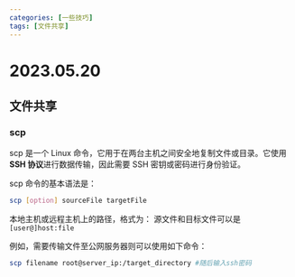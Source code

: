 ```yaml
---
categories: [一些技巧]
tags: [文件共享]
---
```


# 2023.05.20

## 文件共享

### scp

scp 是一个 Linux 命令，它用于在两台主机之间安全地复制文件或目录。它使用**SSH 协议**进行数据传输，因此需要 SSH 密钥或密码进行身份验证。

scp 命令的基本语法是：

```bash
scp [option] sourceFile targetFile
```

本地主机或远程主机上的路径，格式为：
源文件和目标文件可以是<code>[user@]host:file</code>

例如，需要传输文件至公网服务器则可以使用如下命令：

```bash
scp filename root@server_ip:/target_directory #随后输入ssh密码
```
